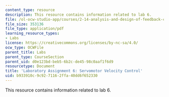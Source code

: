 ```yaml
---
content_type: resource
description: This resource contains information related to lab 6.
file: /ol-ocw-studio-app/courses/2-14-analysis-and-design-of-feedback-control-systems-spring-2014/b933910c9c9271162ffa40dd6f652330_MIT2_14S14_Lab_6.pdf
file_size: 353136
file_type: application/pdf
learning_resource_types:
- Labs
license: https://creativecommons.org/licenses/by-nc-sa/4.0/
ocw_type: OCWFile
parent_title: Labs
parent_type: CourseSection
parent_uid: d0e123bd-beb5-6b2c-de45-98c0aaf1f6d9
resourcetype: Document
title: 'Laboratory Assignment 6: Servomotor Velocity Control'
uid: b933910c-9c92-7116-2ffa-40dd6f652330
---
```

This resource contains information related to lab 6.